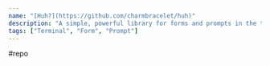 ```yaml
---
name: "[Huh?](https://github.com/charmbracelet/huh)"
description: "A simple, powerful library for forms and prompts in the terminal"
tags: ["Terminal", "Form", "Prompt"]
---
```

#repo